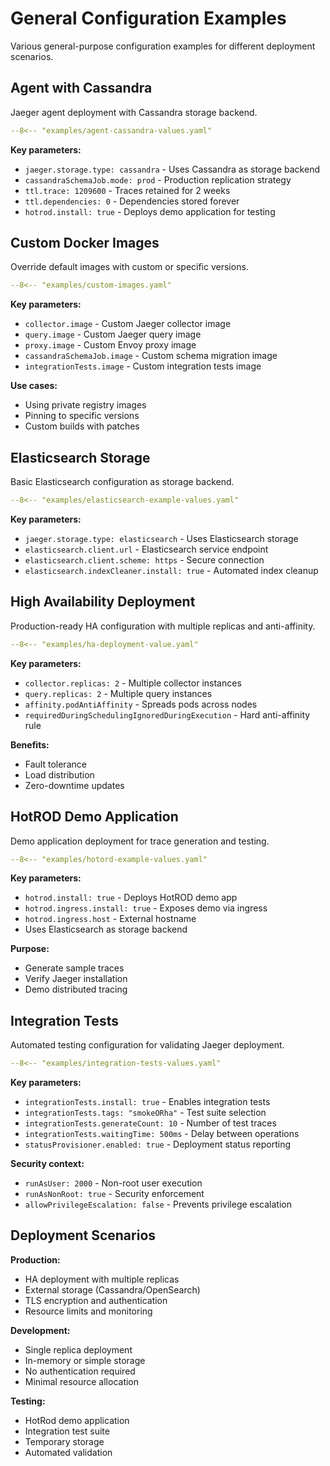 # General Configuration Examples

Various general-purpose configuration examples for different deployment scenarios.

## Agent with Cassandra

Jaeger agent deployment with Cassandra storage backend.

```yaml title="agent-cassandra-values.yaml"
--8<-- "examples/agent-cassandra-values.yaml"
```

**Key parameters:**
- `jaeger.storage.type: cassandra` - Uses Cassandra as storage backend
- `cassandraSchemaJob.mode: prod` - Production replication strategy
- `ttl.trace: 1209600` - Traces retained for 2 weeks
- `ttl.dependencies: 0` - Dependencies stored forever
- `hotrod.install: true` - Deploys demo application for testing

## Custom Docker Images

Override default images with custom or specific versions.

```yaml title="custom-images.yaml"
--8<-- "examples/custom-images.yaml"
```

**Key parameters:**
- `collector.image` - Custom Jaeger collector image
- `query.image` - Custom Jaeger query image
- `proxy.image` - Custom Envoy proxy image
- `cassandraSchemaJob.image` - Custom schema migration image
- `integrationTests.image` - Custom integration tests image

**Use cases:**
- Using private registry images
- Pinning to specific versions
- Custom builds with patches

## Elasticsearch Storage

Basic Elasticsearch configuration as storage backend.

```yaml title="elasticsearch-example-values.yaml"
--8<-- "examples/elasticsearch-example-values.yaml"
```

**Key parameters:**
- `jaeger.storage.type: elasticsearch` - Uses Elasticsearch storage
- `elasticsearch.client.url` - Elasticsearch service endpoint
- `elasticsearch.client.scheme: https` - Secure connection
- `elasticsearch.indexCleaner.install: true` - Automated index cleanup

## High Availability Deployment

Production-ready HA configuration with multiple replicas and anti-affinity.

```yaml title="ha-deployment-value.yaml"
--8<-- "examples/ha-deployment-value.yaml"
```

**Key parameters:**
- `collector.replicas: 2` - Multiple collector instances
- `query.replicas: 2` - Multiple query instances
- `affinity.podAntiAffinity` - Spreads pods across nodes
- `requiredDuringSchedulingIgnoredDuringExecution` - Hard anti-affinity rule

**Benefits:**
- Fault tolerance
- Load distribution
- Zero-downtime updates

## HotROD Demo Application

Demo application deployment for trace generation and testing.

```yaml title="hotord-example-values.yaml"
--8<-- "examples/hotord-example-values.yaml"
```

**Key parameters:**
- `hotrod.install: true` - Deploys HotROD demo app
- `hotrod.ingress.install: true` - Exposes demo via ingress
- `hotrod.ingress.host` - External hostname
- Uses Elasticsearch as storage backend

**Purpose:**
- Generate sample traces
- Verify Jaeger installation
- Demo distributed tracing

## Integration Tests

Automated testing configuration for validating Jaeger deployment.

```yaml title="integration-tests-values.yaml"
--8<-- "examples/integration-tests-values.yaml"
```

**Key parameters:**
- `integrationTests.install: true` - Enables integration tests
- `integrationTests.tags: "smokeORha"` - Test suite selection
- `integrationTests.generateCount: 10` - Number of test traces
- `integrationTests.waitingTime: 500ms` - Delay between operations
- `statusProvisioner.enabled: true` - Deployment status reporting

**Security context:**
- `runAsUser: 2000` - Non-root user execution
- `runAsNonRoot: true` - Security enforcement
- `allowPrivilegeEscalation: false` - Prevents privilege escalation

## Deployment Scenarios

**Production:**
- HA deployment with multiple replicas
- External storage (Cassandra/OpenSearch)
- TLS encryption and authentication
- Resource limits and monitoring

**Development:**
- Single replica deployment
- In-memory or simple storage
- No authentication required
- Minimal resource allocation

**Testing:**
- HotRod demo application
- Integration test suite
- Temporary storage
- Automated validation

